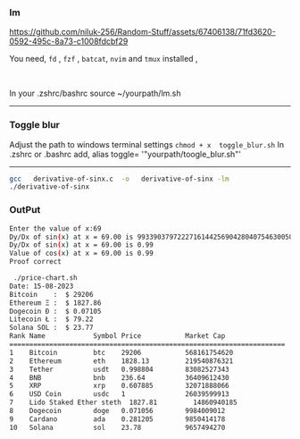 
### lm 

https://github.com/niluk-256/Random-Stuff/assets/67406138/71fd3620-0592-495c-8a73-c1008fdcbf29


You need, 
`fd` , `fzf` , `batcat`, `nvim` and `tmux`  installed ,

</br>

In  your .zshrc/bashrc 
source ~/yourpath/lm.sh

---

### Toggle blur 
Adjust the path to windows terminal settings
`chmod + x  toggle_blur.sh`
In .zshrc or .bashrc add,
 alias toggle= '"yourpath/toogle_blur.sh"' 


---


```bash
gcc   derivative-of-sinx.c  -o   derivative-of-sinx -lm
./derivative-of-sinx

```

### OutPut
```bash
Enter the value of x:69
Dy/Dx of sin(x) at x = 69.00 is 99339037972227161442569042804075463005036525826741750294979977150464.00
Dy/Dx of sin(x) at x = 69.00 is 0.99
Value of cos(x) at x = 69.00 is 0.99
Proof correct
```


```bash
 ./price-chart.sh
Date: 15-08-2023
Bitcoin    :  $ 29206
Ethereum Ξ :  $ 1827.86
Dogecoin Ð :  $ 0.07105
Litecoin Ł :  $ 79.22
Solana SOL :  $ 23.77
Rank Name            Symbol Price           Market Cap
=====================================================================
1    Bitcoin         btc    29206           568161754620
2    Ethereum        eth    1828.13         219540876321
3    Tether          usdt   0.998804        83082527343
4    BNB             bnb    236.64          36409612430
5    XRP             xrp    0.607885        32071888066
6    USD Coin        usdc   1               26039599913
7    Lido Staked Ether steth  1827.81         14860940185
8    Dogecoin        doge   0.071056        9984009012
9    Cardano         ada    0.281205        9850414178
10   Solana          sol    23.78           9657494270


```
